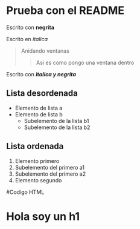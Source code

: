 # Prueba con el README

Escrito con **negrita**

Escrito en *italica*

>Anidando ventanas
>>Asi es como pongo una ventana dentro

Escrito con ***italica y negrita***

## Lista desordenada

- Elemento de lista a
- Elemento de lista b
  - Subelemento de la lista b1
  - Subelemento de la lista b2

## Lista ordenada

1. Elemento primero
  1. Subelemento del primero a1
  2. Subelemento del primero a2
2. Elemento segundo

#Codigo HTML

<html>
  <body>
    <h1> Hola soy un h1 </h1>
  </body>
</html>
